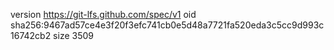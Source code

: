 version https://git-lfs.github.com/spec/v1
oid sha256:9467ad57ce4e3f20f3efc741cb0e5d48a7721fa520eda3c5cc9d993c16742cb2
size 3509
